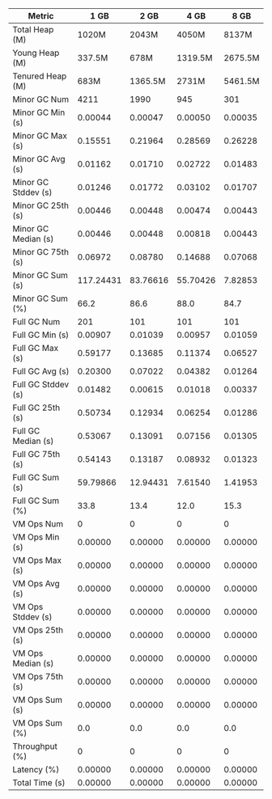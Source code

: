 | Metric | 1 GB | 2 GB | 4 GB | 8 GB |
|------|----|----|----|----|
| Total Heap (M) | 1020M | 2043M | 4050M | 8137M |
| Young Heap (M) | 337.5M | 678M | 1319.5M | 2675.5M |
| Tenured Heap (M) | 683M | 1365.5M | 2731M | 5461.5M |
| Minor GC Num | 4211 | 1990 | 945 | 301 |
| Minor GC Min (s) | 0.00044 | 0.00047 | 0.00050 | 0.00035 |
| Minor GC Max (s) | 0.15551 | 0.21964 | 0.28569 | 0.26228 |
| Minor GC Avg (s) | 0.01162 | 0.01710 | 0.02722 | 0.01483 |
| Minor GC Stddev (s) | 0.01246 | 0.01772 | 0.03102 | 0.01707 |
| Minor GC 25th (s) | 0.00446 | 0.00448 | 0.00474 | 0.00443 |
| Minor GC Median (s) | 0.00446 | 0.00448 | 0.00818 | 0.00443 |
| Minor GC 75th (s) | 0.06972 | 0.08780 | 0.14688 | 0.07068 |
| Minor GC Sum (s) | 117.24431 | 83.76616 | 55.70426 | 7.82853 |
| Minor GC Sum (%) | 66.2 | 86.6 | 88.0 | 84.7 |
| Full GC Num | 201 | 101 | 101 | 101 |
| Full GC Min (s) | 0.00907 | 0.01039 | 0.00957 | 0.01059 |
| Full GC Max (s) | 0.59177 | 0.13685 | 0.11374 | 0.06527 |
| Full GC Avg (s) | 0.20300 | 0.07022 | 0.04382 | 0.01264 |
| Full GC Stddev (s) | 0.01482 | 0.00615 | 0.01018 | 0.00337 |
| Full GC 25th (s) | 0.50734 | 0.12934 | 0.06254 | 0.01286 |
| Full GC Median (s) | 0.53067 | 0.13091 | 0.07156 | 0.01305 |
| Full GC 75th (s) | 0.54143 | 0.13187 | 0.08932 | 0.01323 |
| Full GC Sum (s) | 59.79866 | 12.94431 | 7.61540 | 1.41953 |
| Full GC Sum (%) | 33.8 | 13.4 | 12.0 | 15.3 |
| VM Ops Num | 0 | 0 | 0 | 0 |
| VM Ops Min (s) | 0.00000 | 0.00000 | 0.00000 | 0.00000 |
| VM Ops Max (s) | 0.00000 | 0.00000 | 0.00000 | 0.00000 |
| VM Ops Avg (s) | 0.00000 | 0.00000 | 0.00000 | 0.00000 |
| VM Ops Stddev (s) | 0.00000 | 0.00000 | 0.00000 | 0.00000 |
| VM Ops 25th (s) | 0.00000 | 0.00000 | 0.00000 | 0.00000 |
| VM Ops Median (s) | 0.00000 | 0.00000 | 0.00000 | 0.00000 |
| VM Ops 75th (s) | 0.00000 | 0.00000 | 0.00000 | 0.00000 |
| VM Ops Sum (s) | 0.00000 | 0.00000 | 0.00000 | 0.00000 |
| VM Ops Sum (%) | 0.0 | 0.0 | 0.0 | 0.0 |
| Throughput (%) | 0 | 0 | 0 | 0 |
| Latency (%) | 0.00000 | 0.00000 | 0.00000 | 0.00000 |
| Total Time (s) | 0.00000 | 0.00000 | 0.00000 | 0.00000 |
